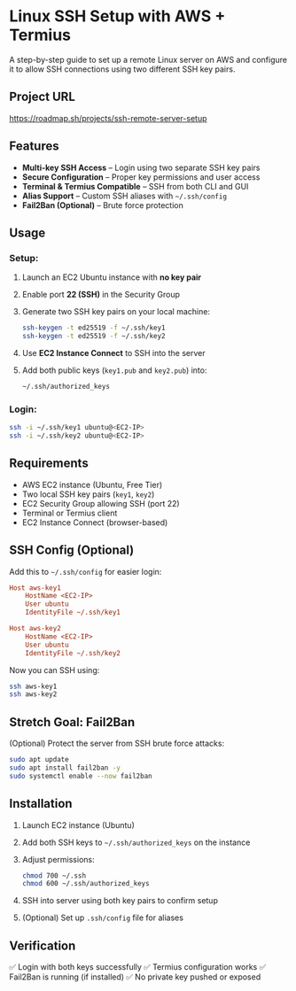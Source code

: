 # Linux SSH Setup with AWS + Termius

A step-by-step guide to set up a remote Linux server on AWS and configure it to allow SSH connections using two different SSH key pairs.

## Project URL

https://roadmap.sh/projects/ssh-remote-server-setup

## Features

* **Multi-key SSH Access** – Login using two separate SSH key pairs
* **Secure Configuration** – Proper key permissions and user access
* **Terminal & Termius Compatible** – SSH from both CLI and GUI
* **Alias Support** – Custom SSH aliases with `~/.ssh/config`
* **Fail2Ban (Optional)** – Brute force protection

## Usage

### Setup:

1. Launch an EC2 Ubuntu instance with **no key pair**
2. Enable port **22 (SSH)** in the Security Group
3. Generate two SSH key pairs on your local machine:

   ```bash
   ssh-keygen -t ed25519 -f ~/.ssh/key1
   ssh-keygen -t ed25519 -f ~/.ssh/key2
   ```
4. Use **EC2 Instance Connect** to SSH into the server
5. Add both public keys (`key1.pub` and `key2.pub`) into:

   ```bash
   ~/.ssh/authorized_keys
   ```

### Login:

```bash
ssh -i ~/.ssh/key1 ubuntu@<EC2-IP>
ssh -i ~/.ssh/key2 ubuntu@<EC2-IP>
```

## Requirements

* AWS EC2 instance (Ubuntu, Free Tier)
* Two local SSH key pairs (`key1`, `key2`)
* EC2 Security Group allowing SSH (port 22)
* Terminal or Termius client
* EC2 Instance Connect (browser-based)

## SSH Config (Optional)

Add this to `~/.ssh/config` for easier login:

```ini
Host aws-key1
    HostName <EC2-IP>
    User ubuntu
    IdentityFile ~/.ssh/key1

Host aws-key2
    HostName <EC2-IP>
    User ubuntu
    IdentityFile ~/.ssh/key2
```

Now you can SSH using:

```bash
ssh aws-key1
ssh aws-key2
```

## Stretch Goal: Fail2Ban

(Optional) Protect the server from SSH brute force attacks:

```bash
sudo apt update
sudo apt install fail2ban -y
sudo systemctl enable --now fail2ban
```

## Installation

1. Launch EC2 instance (Ubuntu)

2. Add both SSH keys to `~/.ssh/authorized_keys` on the instance

3. Adjust permissions:

   ```bash
   chmod 700 ~/.ssh
   chmod 600 ~/.ssh/authorized_keys
   ```

4. SSH into server using both key pairs to confirm setup

5. (Optional) Set up `.ssh/config` file for aliases

## Verification

✅ Login with both keys successfully
✅ Termius configuration works
✅ Fail2Ban is running (if installed)
✅ No private key pushed or exposed
